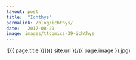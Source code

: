 ```yaml
---
layout: post
title:  "Ichthys"
permalink: /blog/ichthys/
date:   2017-08-29
image: images/ttcomics-39-ichthys
---
```

![{{ page.title }}]({{ site.url }}/{{ page.image }}.jpg)
